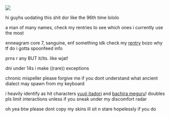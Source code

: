 ![](https://cdn.discordapp.com/attachments/887048432097853440/1189955860148015104/ezgif.com-video-to-gif-converter.gif?ex=65a00bc1&is=658d96c1&hm=f10d2eae072c538f035a3570511be13e218cff3a637e5fd7c1e8be0d0726ec49&)

hi guyhs uodating this shit dor like the 96th time lololo

a man of many names, check my rentries to see which ones i currently use the most

enneagram core 7, sanguine, enf something idk check my [rentry](https://rentry.co/-childpsychology) bozo why tf do i gotta spoonfeed info

prns r any BUT it/its. like wjat!

dni under 14s i make ((rare)) exceptions

chronic mispeller please forgive me if you dont understand what ancient dialect may spawn from my keyboard

i heavily identify as hit characters [yuuji itadori](https://jujutsu-kaisen.fandom.com/wiki/Yuji_Itadori) and [bachira meguru](https://bluelock.fandom.com/wiki/Meguru_Bachira)! doubles pls limit interactions unless if you sneak under my discomfort radar

oh yea btw please dont copy my skins ill sit n stare hopelessly if you do
